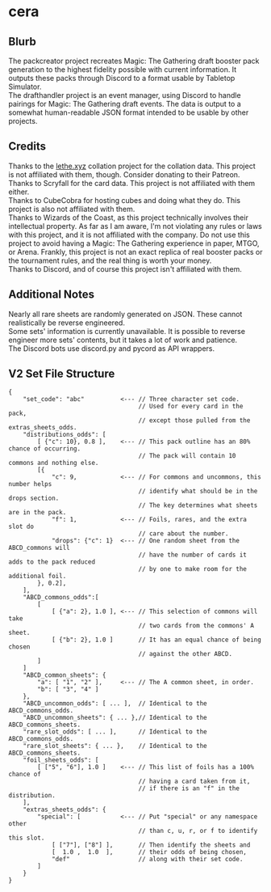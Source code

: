 # cera

## Blurb
The packcreator project recreates Magic: The Gathering draft booster pack generation to the highest fidelity possible with current information. It outputs these packs through Discord to a format usable by Tabletop Simulator.</br>
The drafthandler project is an event manager, using Discord to handle pairings for Magic: The Gathering draft events. The data is output to a somewhat human-readable JSON format intended to be usable by other projects.</br>

## Credits
Thanks to the [lethe.xyz](https://www.lethe.xyz/mtg/collation/index.html) collation project for the collation data. This project is not affiliated with them, though. Consider donating to their Patreon.</br>
Thanks to Scryfall for the card data. This project is not affiliated with them either.</br>
Thanks to CubeCobra for hosting cubes and doing what they do. This project is also not affiliated with them.</br>
Thanks to Wizards of the Coast, as this project technically involves their intellectual property. As far as I am aware, I'm not violating any rules or laws with this project, and it is not affiliated with the company. Do not use this project to avoid having a Magic: The Gathering experience in paper, MTGO, or Arena. Frankly, this project is not an exact replica of real booster packs or the tournament rules, and the real thing is worth your money.</br>
Thanks to Discord, and of course this project isn't affiliated with them.

## Additional Notes
Nearly all rare sheets are randomly generated on JSON. These cannot realistically be reverse engineered.</br>
Some sets' information is currently unavailable. It is possible to reverse engineer more sets' contents, but it takes a lot of work and patience.</br>
The Discord bots use discord.py and pycord as API wrappers.

## V2 Set File Structure
```
{
    "set_code": "abc"          <--- // Three character set code.
                                    // Used for every card in the pack,
                                    // except those pulled from the extras_sheets_odds.
    "distributions_odds": [
        [ {"c": 10}, 0.8 ],    <--- // This pack outline has an 80% chance of occurring.
                                    // The pack will contain 10 commons and nothing else.
        [{
            "c": 9,            <--- // For commons and uncommons, this number helps
                                    // identify what should be in the drops section.
                                    // The key determines what sheets are in the pack.
            "f": 1,            <--- // Foils, rares, and the extra slot do
                                    // care about the number.
            "drops": {"c": 1}  <--- // One random sheet from the ABCD_commons will
                                    // have the number of cards it adds to the pack reduced
                                    // by one to make room for the additional foil.
        }, 0.2],
    ],
    "ABCD_commons_odds":[
        [
            [ {"a": 2}, 1.0 ], <--- // This selection of commons will take
                                    // two cards from the commons' A sheet.
            [ {"b": 2}, 1.0 ]       // It has an equal chance of being chosen
                                    // against the other ABCD.
        ]
    ]
    "ABCD_common_sheets": {
        "a": [ "1", "2" ],     <--- // The A common sheet, in order.
        "b": [ "3", "4" ]
    },
    "ABCD_uncommon_odds": [ ... ],  // Identical to the ABCD_commons_odds.
    "ABCD_uncommon_sheets": { ... },// Identical to the ABCD_commons_sheets.
    "rare_slot_odds": [ ... ],      // Identical to the ABCD_commons_odds.
    "rare_slot_sheets": { ... },    // Identical to the ABCD_commons_sheets.
    "foil_sheets_odds": [
        [ ["5", "6"], 1.0 ]    <--- // This list of foils has a 100% chance of
                                    // having a card taken from it,
                                    // if there is an "f" in the distribution.
    ],
    "extras_sheets_odds": {
        "special": [           <--- // Put "special" or any namespace other
                                    // than c, u, r, or f to identify this slot.
            [ ["7"], ["8"] ],       // Then identify the sheets and
            [  1.0 ,  1.0  ],       // their odds of being chosen,
            "def"                   // along with their set code.
        ]
    }
}
```

